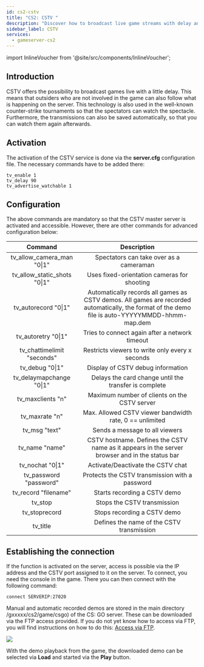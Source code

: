 ```yaml
---
id: cs2-cstv
title: "CS2: CSTV "
description: "Discover how to broadcast live game streams with delay and automatic recording for spectators and relive matches anytime → Learn more now"
sidebar_label: CSTV
services:
  - gameserver-cs2
---
```


import InlineVoucher from '@site/src/components/InlineVoucher';

## Introduction


CSTV offers the possibility to broadcast games live with a little delay. This means that outsiders who are not involved in the game can also follow what is happening on the server. This technology is also used in the well-known counter-strike tournaments so that the spectators can watch the spectacle. Furthermore, the transmissions can also be saved automatically, so that you can watch them again afterwards.

<InlineVoucher />

## Activation

The activation of the CSTV service is done via the **server.cfg** configuration file. The necessary commands have to be added there: 

```
tv_enable 1
tv_delay 90
tv_advertise_watchable 1
```



## Configuration

The above commands are mandatory so that the CSTV master server is activated and accessible. However, there are other commands for advanced configuration below:

|            Command            |                         Description                         |
| :--------------------------: | :----------------------------------------------------------: |
|  tv_allow_camera_man "0\|1"  |        Spectators can take over as a cameraman        |
| tv_allow_static_shots "0\|1" |    Uses fixed-orientation cameras for shooting    |
|     tv_autorecord "0\|1"     | Automatically records all games as CSTV demos. All games are recorded automatically, the format of the demo file is auto-YYYYYMMDD-hhmm-map.dem |
|     tv_autoretry "0\|1"      | Tries to connect again after a network timeout |
| tv_chattimelimit "seconds"  | Restricts viewers to write only every x seconds |
|       tv_debug "0\|1"        |             Display of CSTV debug information             |
|   tv_delaymapchange "0\|1"   | Delays the card change until the transfer is complete |
|      tv_maxclients "n"       |          Maximum number of clients on the CSTV server          |
|        tv_maxrate "n"        | Max. Allowed CSTV viewer bandwidth rate, 0 == unlimited |
|        tv_msg "text"         |           Sends a message to all viewers           |
|        tv_name "name"        | CSTV hostname. Defines the CSTV name as it appears in the server browser and in the status bar |
|       tv_nochat "0\|1"       |           Activate/Deactivate the CSTV chat           |
|    tv_password "password"    |       Protects the CSTV transmission with a password       |
|     tv_record "filename"     |             Starts recording a CSTV demo             |
|           tv_stop            |                 Stops the CSTV transmission                 |
|        tv_stoprecord         |            Stops recording a CSTV demo             |
|           tv_title           |           Defines the name of the CSTV transmission           |



## Establishing the connection

If the function is activated on the server, access is possible via the IP address and the CSTV port assigned to it on the server. To connect, you need the console in the game. There you can then connect with the following command:

```
connect SERVERIP:27020
```


Manual and automatic recorded demos are stored in the main directory /gxxxxx/cs2/game/csgo) of the CS: GO server. These can be downloaded via the FTP access provided. If you do not yet know how to access via FTP, you will find instructions on how to do this: [Access via FTP](gameserver-ftpaccess.md).


![](https://screensaver01.zap-hosting.com/index.php/s/w9b4Z7ECoSkSQdT/preview)



With the demo playback from the game, the downloaded demo can be selected via **Load** and started via the **Play** button.

<InlineVoucher />

